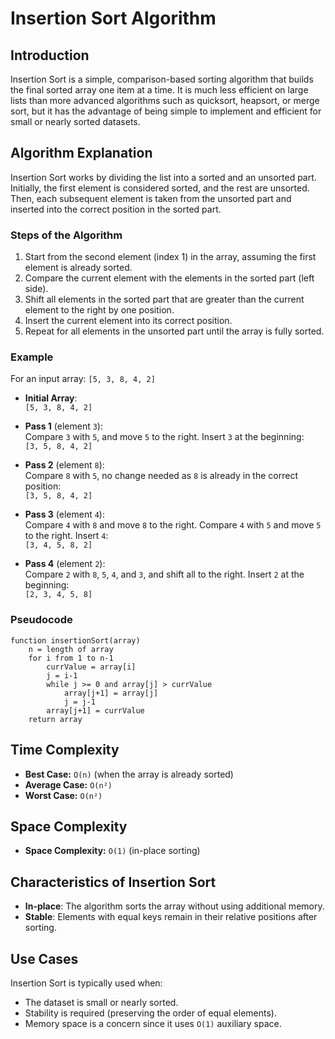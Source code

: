 # Insertion Sort Algorithm

## Introduction

Insertion Sort is a simple, comparison-based sorting algorithm that builds the final sorted array one item at a time. It is much less efficient on large lists than more advanced algorithms such as quicksort, heapsort, or merge sort, but it has the advantage of being simple to implement and efficient for small or nearly sorted datasets.

## Algorithm Explanation

Insertion Sort works by dividing the list into a sorted and an unsorted part. Initially, the first element is considered sorted, and the rest are unsorted. Then, each subsequent element is taken from the unsorted part and inserted into the correct position in the sorted part.

### Steps of the Algorithm

1. Start from the second element (index 1) in the array, assuming the first element is already sorted.
2. Compare the current element with the elements in the sorted part (left side).
3. Shift all elements in the sorted part that are greater than the current element to the right by one position.
4. Insert the current element into its correct position.
5. Repeat for all elements in the unsorted part until the array is fully sorted.

### Example

For an input array: `[5, 3, 8, 4, 2]`

- **Initial Array**:  
  `[5, 3, 8, 4, 2]`

- **Pass 1** (element `3`):  
  Compare `3` with `5`, and move `5` to the right. Insert `3` at the beginning:  
  `[3, 5, 8, 4, 2]`

- **Pass 2** (element `8`):  
  Compare `8` with `5`, no change needed as `8` is already in the correct position:  
  `[3, 5, 8, 4, 2]`

- **Pass 3** (element `4`):  
  Compare `4` with `8` and move `8` to the right. Compare `4` with `5` and move `5` to the right. Insert `4`:  
  `[3, 4, 5, 8, 2]`

- **Pass 4** (element `2`):  
  Compare `2` with `8`, `5`, `4`, and `3`, and shift all to the right. Insert `2` at the beginning:  
  `[2, 3, 4, 5, 8]`

### Pseudocode

```text
function insertionSort(array)
    n = length of array
    for i from 1 to n-1
        currValue = array[i]
        j = i-1
        while j >= 0 and array[j] > currValue
            array[j+1] = array[j]
            j = j-1
        array[j+1] = currValue
    return array
```
## Time Complexity

- **Best Case:** `O(n)` (when the array is already sorted)
- **Average Case:** `O(n²)`
- **Worst Case:** `O(n²)`

## Space Complexity

- **Space Complexity:** `O(1)` (in-place sorting)

## Characteristics of Insertion Sort

- **In-place**: The algorithm sorts the array without using additional memory.
- **Stable**: Elements with equal keys remain in their relative positions after sorting.

## Use Cases

Insertion Sort is typically used when:
- The dataset is small or nearly sorted.
- Stability is required (preserving the order of equal elements).
- Memory space is a concern since it uses `O(1)` auxiliary space.
